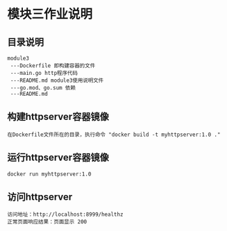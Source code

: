 # 模块三作业说明

## 目录说明
```
module3 
 ---Dockerfile 即构建容器的文件 
 ---main.go http程序代码 
 ---README.md module3使用说明文件
 ---go.mod、go.sum 依赖
 ---README.md 
```
## 构建httpserver容器镜像
```
在Dockerfile文件所在的目录，执行命令 "docker build -t myhttpserver:1.0 ."
```
## 运行httpserver容器镜像
```
docker run myhttpserver:1.0
```
## 访问httpserver
```
访问地址：http://localhost:8999/healthz
正常页面响应结果：页面显示 200
```
